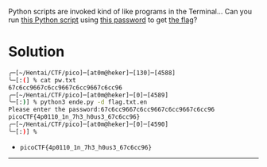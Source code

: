 
Python scripts are invoked kind of like programs in the Terminal... Can you run [this Python script](https://mercury.picoctf.net/static/b351a89e0bc6745b00716849105f87c6/ende.py) using [this password](https://mercury.picoctf.net/static/b351a89e0bc6745b00716849105f87c6/pw.txt) to get [the flag](https://mercury.picoctf.net/static/b351a89e0bc6745b00716849105f87c6/flag.txt.en)?
# Solution

```bash
╭─[~/Hentai/CTF/pico]─[at0m@heker]─[130]─[4588]
╰─[:(] % cat pw.txt     
67c6cc9667c6cc9667c6cc9667c6cc96
╭─[~/Hentai/CTF/pico]─[at0m@heker]─[0]─[4589]
╰─[:)] % python3 ende.py -d flag.txt.en
Please enter the password:67c6cc9667c6cc9667c6cc9667c6cc96
picoCTF{4p0110_1n_7h3_h0us3_67c6cc96}
╭─[~/Hentai/CTF/pico]─[at0m@heker]─[0]─[4590]
╰─[:)] % 
```

- `picoCTF{4p0110_1n_7h3_h0us3_67c6cc96}`

---

